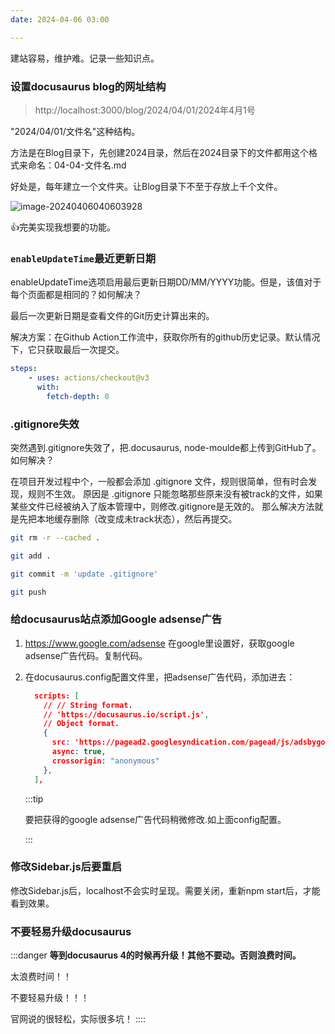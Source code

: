 ```yaml
---
date: 2024-04-06 03:00

---
```


建站容易，维护难。记录一些知识点。

### 设置docusaurus blog的网址结构

> http://localhost:3000/blog/2024/04/01/2024年4月1号

"2024/04/01/文件名"这种结构。

方法是在Blog目录下，先创建2024目录，然后在2024目录下的文件都用这个格式来命名：04-04-文件名.md

好处是，每年建立一个文件夹。让Blog目录下不至于存放上千个文件。

![image-20240406040603928](https://docu-1319658309.cos.ap-guangzhou.myqcloud.com/image-20240406040603928.png)

:+1:完美实现我想要的功能。



### `enableUpdateTime`最近更新日期

enableUpdateTime选项启用最后更新日期DD/MM/YYYY功能。但是，该值对于每个页面都是相同的？如何解决？

最后一次更新日期是查看文件的Git历史计算出来的。

解决方案：在Github Action工作流中，获取你所有的github历史记录。默认情况下，它只获取最后一次提交。

```yaml
steps:
    - uses: actions/checkout@v3
      with:
        fetch-depth: 0
```

### .gitignore失效

突然遇到.gitignore失效了，把.docusaurus, node-moulde都上传到GitHub了。如何解决？

在项目开发过程中个，一般都会添加 .gitignore 文件，规则很简单，但有时会发现，规则不生效。
原因是 .gitignore 只能忽略那些原来没有被track的文件，如果某些文件已经被纳入了版本管理中，则修改.gitignore是无效的。
那么解决方法就是先把本地缓存删除（改变成未track状态），然后再提交。

```bash
git rm -r --cached .

git add .

git commit -m 'update .gitignore'

git push
```



### 给docusaurus站点添加Google adsense广告

1. https://www.google.com/adsense  在google里设置好，获取google adsense广告代码。复制代码。

2. 在docusaurus.config配置文件里，把adsense广告代码，添加进去：
   ``` json
     scripts: [
       // // String format.
       // 'https://docusaurus.io/script.js',
       // Object format.
       {
         src: 'https://pagead2.googlesyndication.com/pagead/js/adsbygoogle.js?client=ca-pub-41162283436784234310',
         async: true,
         crossorigin: "anonymous"
       },
     ],
   ```

   :::tip

   要把获得的google adsense广告代码稍微修改.如上面config配置。

   :::

### 修改Sidebar.js后要重启

修改Sidebar.js后，localhost不会实时呈现。需要关闭，重新npm start后，才能看到效果。



### 不要轻易升级docusaurus

:::danger
**等到docusaurus 4的时候再升级！其他不要动。否则浪费时间。**

太浪费时间！！

不要轻易升级！！！

官网说的很轻松，实际很多坑！
::::

